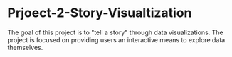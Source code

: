 # Prjoect-2-Story-Visualtization
The goal of this project is to "tell a story" through data visualizations. The project is focused on providing users an interactive means to explore data themselves. 
